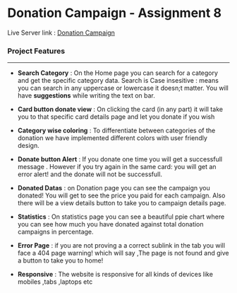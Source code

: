 # Donation Campaign - Assignment 8 

 Live Server link : [Donation Campaign](https://b8a8-donation-campaign-abdnimit.netlify.app/) 


### Project Features
---

- **Search Category** : On the Home page you can search for a category and get the specific category data. Search is Case insesitive : means you can search in any uppercase or lowercase it doesn;t matter. You will have **suggestions** while writing the text on bar. 

- **Card button donate view** : On clicking the card (in any part) it will take you to that specific card details page and let you donate if you wish

- **Category wise coloring** : To differentiate between categories of the donation we have implemented different colors with user friendly design.

- **Donate button Alert** : If you donate one time you will get a successfull message . However if you try again in the same card: you will get an error alert! and the donate will not be successfull.

- **Donated Datas** : on Donation page you can see the campaign you donated! You will get to see the price you paid for each campaign. Also there will be a view details button to take you to campaign details page.

- **Statistics** : On statistics page you can see a beautiful ppie chart where you can see how much you have donated against total donation campaigns in percentage.

- **Error Page** : if you are not proving a a correct sublink in the tab you will face a 404 page warning! which will say ,The page is not found and give a button to take you to home!

- **Responsive** : The website is responsive for all kinds of devices like mobiles ,tabs ,laptops etc 





